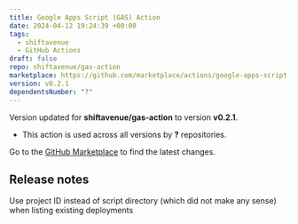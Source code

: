 ```yaml
---
title: Google Apps Script (GAS) Action
date: 2024-04-12 19:24:39 +00:00
tags:
  - shiftavenue
  - GitHub Actions
draft: false
repo: shiftavenue/gas-action
marketplace: https://github.com/marketplace/actions/google-apps-script-gas-action
version: v0.2.1
dependentsNumber: "?"
---
```



Version updated for **shiftavenue/gas-action** to version **v0.2.1**.
- This action is used across all versions by **?** repositories.

Go to the [GitHub Marketplace](https://github.com/marketplace/actions/google-apps-script-gas-action) to find the latest changes.

## Release notes

Use project ID instead of script directory (which did not make any sense) when listing existing deployments

